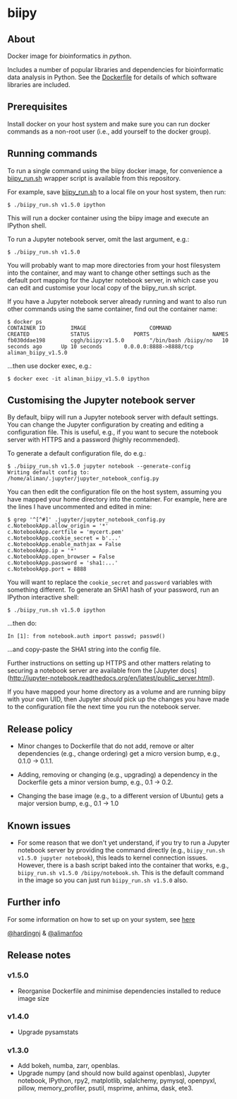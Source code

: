 # biipy
## About
Docker image for *bi*oinformatics *i*n *py*thon.

Includes a number of popular libraries and dependencies for bioinformatic data 
analysis in Python. See the [Dockerfile](Dockerfile) for details of which 
software libraries are included.

## Prerequisites

Install docker on your host system and make sure you can run docker 
commands as a non-root user (i.e., add yourself to the docker group).

## Running commands

To run a single command using the biipy docker image, for convenience a 
[biipy_run.sh](biipy_run.sh) wrapper script is available from this 
repository. 

For example, save [biipy_run.sh](biipy_run.sh) to a local file on your host 
system, then run:

    $ ./biipy_run.sh v1.5.0 ipython
    
This will run a docker container using the biipy image and execute an IPython 
shell.

To run a Jupyter notebook server, omit the last argument, e.g.:

    $ ./biipy_run.sh v1.5.0

You will probably want to map more directories from your host filesystem 
into the container, and may want to change other settings such as the 
default port mapping for the Jupyter notebook server, in which case you can 
edit and customise your local copy of the biipy_run.sh script.

If you have a Jupyter notebook server already running and want to also run 
other commands using the same container, find out the container name:

    $ docker ps
    CONTAINER ID        IMAGE                    COMMAND                CREATED             STATUS              PORTS                    NAMES
    fb030ddae198        cggh/biipy:v1.5.0        "/bin/bash /biipy/no   10 seconds ago      Up 10 seconds       0.0.0.0:8888->8888/tcp   aliman_biipy_v1.5.0

...then use docker exec, e.g.:

    $ docker exec -it aliman_biipy_v1.5.0 ipython

## Customising the Jupyter notebook server

By default, biipy will run a Jupyter notebook server with default settings. 
You can change the Jupyter configuration by creating and editing a 
configuration file. This is useful, e.g., if you want to secure the notebook
server with HTTPS and a password (highly recommended).

To generate a default configuration file, do e.g.:

    $ ./biipy_run.sh v1.5.0 jupyter notebook --generate-config
    Writing default config to: /home/aliman/.jupyter/jupyter_notebook_config.py

You can then edit the configuration file on the host system, assuming you 
have mapped your home directory into the container. For example, here are the 
lines I have uncommented and edited in mine:

    $ grep '^[^#]' .jupyter/jupyter_notebook_config.py 
    c.NotebookApp.allow_origin = '*'
    c.NotebookApp.certfile = 'mycert.pem'
    c.NotebookApp.cookie_secret = b'...'
    c.NotebookApp.enable_mathjax = False
    c.NotebookApp.ip = '*'
    c.NotebookApp.open_browser = False
    c.NotebookApp.password = 'sha1:...'
    c.NotebookApp.port = 8888

You will want to replace the ``cookie_secret`` and ``password`` variables 
with something different. To generate an SHA1 hash of your password, run an 
IPython interactive shell:

    $ ./biipy_run.sh v1.5.0 ipython

...then do:

    In [1]: from notebook.auth import passwd; passwd()

...and copy-paste the SHA1 string into the config file.

Further instructions on setting up HTTPS and other matters relating to 
securing a notebook server are available from the [Jupyter docs]
(http://jupyter-notebook.readthedocs.org/en/latest/public_server.html).

If you have mapped your home directory as a volume and are running biipy 
with your own UID, then Jupyter *should* pick up the changes you have made 
to the configuration file the next time you run the notebook server.

## Release policy

- Minor changes to Dockerfile that do not add, remove or alter dependencies 
  (e.g., change ordering) get a micro version bump, e.g., 0.1.0 -> 0.1.1.

- Adding, removing or changing (e.g., upgrading) a dependency in the Dockerfile 
  gets a minor version bump, e.g., 0.1 -> 0.2.

- Changing the base image (e.g., to a different version of Ubuntu) gets a major 
  version bump, e.g., 0.1 -> 1.0

## Known issues

- For some reason that we don't yet understand, if you try to run a Jupyter 
  notebook server by providing the command directly (e.g., 
  ``biipy_run.sh v1.5.0 jupyter notebook``), this leads to kernel connection 
  issues. However, there is a bash script baked into the container that works,
  e.g., ``biipy_run.sh v1.5.0 /biipy/notebook.sh``. This is the default 
  command in the image so you can just run ``biipy_run.sh v1.5.0`` also.

## Further info

For some information on how to set up on your system, see [here](http://hardingnj.github.io/Using-docker/)

[@hardingnj](https://github.com/hardingnj) & [@alimanfoo](https://github.com/alimanfoo)

## Release notes

### v1.5.0

- Reorganise Dockerfile and minimise dependencies installed to reduce image size

### v1.4.0

- Upgrade pysamstats

### v1.3.0

- Add bokeh, numba, zarr, openblas.
- Upgrade numpy (and should now build against openblas), Jupyter notebook, 
  IPython, rpy2, matplotlib, sqlalchemy, pymysql, openpyxl, pillow, 
  memory_profiler, psutil, msprime, anhima, dask, ete3.
